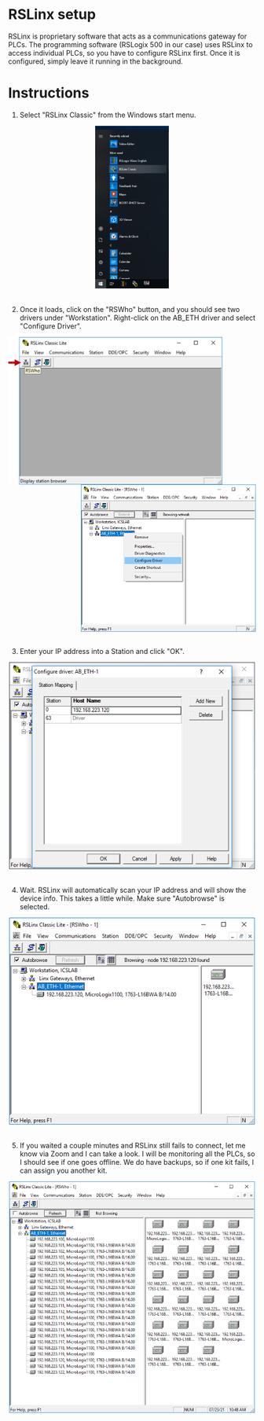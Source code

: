 
# RSLinx setup

RSLinx is proprietary software that acts as a communications gateway for PLCs. The programming software (RSLogix 500 in our case) uses RSLinx to access individual PLCs, so you have to configure RSLinx first. Once it is configured, simply leave it running in the background.

# Instructions

1. Select "RSLinx Classic" from the Windows start menu.

<div align="center">
<img src="./img/rslinx1.png" width="150">
</div><br/>

2. Once it loads, click on the "RSWho" button, and you should see two drivers under "Workstation". Right-click on the AB_ETH driver and select "Configure Driver".

<div>
<img align="left" src="./img/rslinx1_5.png" height="300">
<img align="right" src="./img/rslinx2.png" height="300">  
</div><br clear="all" /><br>



3. Enter your IP address into a Station and click "OK".

<div align="center">
<img src="./img/rslinx3.png" width="500">
</div><br/>

4. Wait. RSLinx will automatically scan your IP address and will show the device info. This takes a little while. Make sure "Autobrowse" is selected.

<div align="center">
<img src="./img/rslinx4.png" width="500">
</div><br/>

5. If you waited a couple minutes and RSLinx still fails to connect, let me know via Zoom and I can take a look. I will be monitoring all the PLCs, so I should see if one goes offline. We do have backups, so if one kit fails, I can assign you another kit.

<div align="center">
<img src="./img/rslinx5.png" width="500">
</div><br/>

